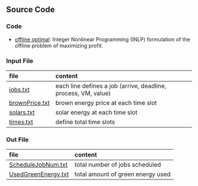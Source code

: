 ## Source Code

### Code

- [offline optimal](./offline-opt.lg4): Integer Nonlinear Programming (INLP) formulation of the offline problem of maximizing profit.


### Input File
|file| content|
|:---|:-------|
|[jobs.txt](./jobs.txt)| each line defines a job (arrive, deadline, process, VM, value)|
|[brownPrice.txt](./brownPrice.txt)| brown energy price at each time slot|
|[solars.txt](./solars.txt)| solar energy at each time slot|
|[times.txt](./times.txt)| define total time slots|


### Out File
|file| content|
|:---|:-------|
|[ScheduleJobNum.txt](./ScheduledJobNum.txt)| total number of jobs scheduled|
|[UsedGreenEnergy.txt](./UsedGreenEnergy.txt)| total amount of green energy used|

